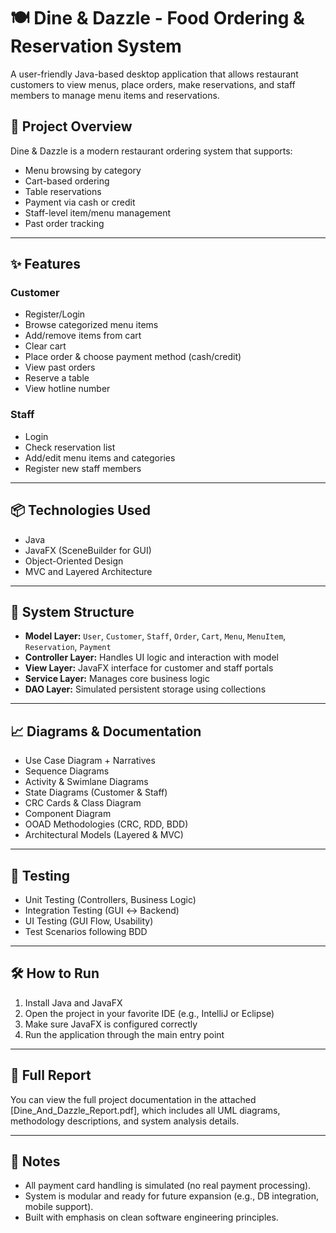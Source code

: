 # 🍽️ Dine & Dazzle - Food Ordering & Reservation System

A user-friendly Java-based desktop application that allows restaurant customers to view menus, place orders, make reservations, and staff members to manage menu items and reservations.

## 🌟 Project Overview

Dine & Dazzle is a modern restaurant ordering system that supports:
- Menu browsing by category
- Cart-based ordering
- Table reservations
- Payment via cash or credit
- Staff-level item/menu management
- Past order tracking

---

## ✨ Features

### Customer
- Register/Login
- Browse categorized menu items
- Add/remove items from cart
- Clear cart
- Place order & choose payment method (cash/credit)
- View past orders
- Reserve a table
- View hotline number

### Staff
- Login
- Check reservation list
- Add/edit menu items and categories
- Register new staff members

---

## 📦 Technologies Used
- Java
- JavaFX (SceneBuilder for GUI)
- Object-Oriented Design
- MVC and Layered Architecture

---

## 🧱 System Structure

- **Model Layer:** `User`, `Customer`, `Staff`, `Order`, `Cart`, `Menu`, `MenuItem`, `Reservation`, `Payment`
- **Controller Layer:** Handles UI logic and interaction with model
- **View Layer:** JavaFX interface for customer and staff portals
- **Service Layer:** Manages core business logic
- **DAO Layer:** Simulated persistent storage using collections

---

## 📈 Diagrams & Documentation

- Use Case Diagram + Narratives
- Sequence Diagrams
- Activity & Swimlane Diagrams
- State Diagrams (Customer & Staff)
- CRC Cards & Class Diagram
- Component Diagram
- OOAD Methodologies (CRC, RDD, BDD)
- Architectural Models (Layered & MVC)

---

## 🧪 Testing

- Unit Testing (Controllers, Business Logic)
- Integration Testing (GUI ↔ Backend)
- UI Testing (GUI Flow, Usability)
- Test Scenarios following BDD

---

## 🛠️ How to Run

1. Install Java and JavaFX
2. Open the project in your favorite IDE (e.g., IntelliJ or Eclipse)
3. Make sure JavaFX is configured correctly
4. Run the application through the main entry point

---

## 📄 Full Report

You can view the full project documentation in the attached [Dine_And_Dazzle_Report.pdf], which includes all UML diagrams, methodology descriptions, and system analysis details.

---

## 📌 Notes

- All payment card handling is simulated (no real payment processing).
- System is modular and ready for future expansion (e.g., DB integration, mobile support).
- Built with emphasis on clean software engineering principles.

